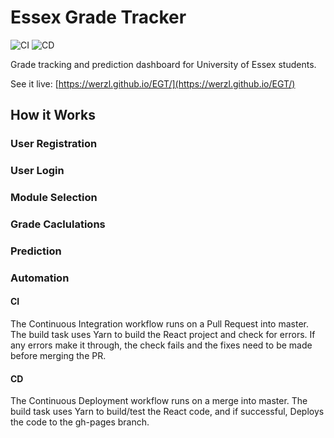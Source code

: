 # Essex Grade Tracker
![CI](https://github.com/werzl/EGT/workflows/CI/badge.svg)
![CD](https://github.com/werzl/EGT/workflows/CD/badge.svg)  
  
Grade tracking and prediction dashboard for University of Essex students.  
  
See it live: [https://werzl.github.io/EGT/](https://werzl.github.io/EGT/)

## How it Works
### User Registration
  
### User Login
  
### Module Selection

### Grade Caclulations

### Prediction

### Automation
#### CI
The Continuous Integration workflow runs on a Pull Request into master. The build task uses Yarn to build the React project and check for errors. If any errors make it through, the check fails and the fixes need to be made before merging the PR.

#### CD
The Continuous Deployment workflow runs on a merge into master. The build task uses Yarn to build/test the React code, and if successful, Deploys the code to the gh-pages branch.
